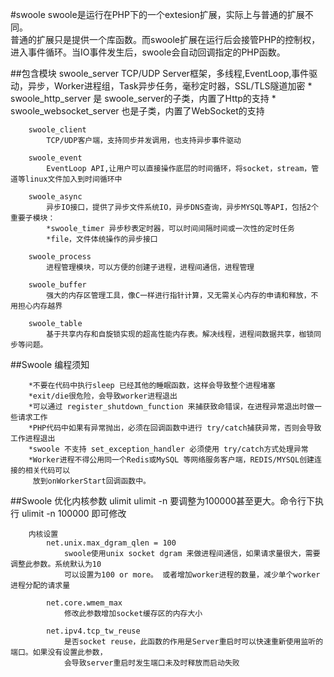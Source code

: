 #swoole
		swoole是运行在PHP下的一个extesion扩展，实际上与普通的扩展不同。	
		普通的扩展只是提供一个库函数。而swoole扩展在运行后会接管PHP的控制权，进入事件循环。当IO事件发生后，swoole会自动回调指定的PHP函数。
	
	
##包含模块
		swoole_server
			TCP/UDP Server框架，多线程,EventLoop,事件驱动，异步，Worker进程组，Task异步任务，毫秒定时器，SSL/TLS隧道加密
			* swoole_http_server 是 swoole_server的子类，内置了Http的支持
			* swoole_websocket_server 也是子类，内置了WebSocket的支持
		
		swoole_client 
			TCP/UDP客户端，支持同步并发调用，也支持异步事件驱动
	
		swoole_event
			EventLoop API,让用户可以直接操作底层的时间循环，将socket，stream，管道等linux文件加入到时间循环中
			
		swoole_async
			异步IO接口，提供了异步文件系统IO，异步DNS查询，异步MYSQL等API，包括2个重要子模块：
			*swoole_timer 异步秒表定时器，可以时间间隔时间或一次性的定时任务
			*file，文件体统操作的异步接口
		
		swoole_process
			进程管理模块，可以方便的创建子进程，进程间通信，进程管理
		
		swoole_buffer
			强大的内存区管理工具，像C一样进行指针计算，又无需关心内存的申请和释放，不用担心内存越界
			
		swoole_table
			基于共享内存和自旋锁实现的超高性能内存表。解决线程，进程间数据共享，枷锁同步等问题。
	
	
	
	
##Swoole 编程须知	
		
		*不要在代码中执行sleep 已经其他的睡眠函数，这样会导致整个进程堵塞
		*exit/die很危险，会导致worker进程退出
		*可以通过 register_shutdown_function 来捕获致命错误，在进程异常退出时做一些请求工作
		*PHP代码中如果有异常抛出，必须在回调函数中进行 try/catch捕获异常，否则会导致工作进程退出
		*swoole 不支持 set_exception_handler 必须使用 try/catch方式处理异常
		*Worker进程不得公用同一个Redis或MySQL 等网络服务客户端，REDIS/MYSQL创建连接的相关代码可以
		 放到onWorkerStart回调函数中。
	
	
##Swoole 优化内核参数
		ulimit
			ulimit -n 要调整为100000甚至更大。命令行下执行 ulimit -n 100000 即可修改
		
		内核设置
			net.unix.max_dgram_qlen = 100
				swoole使用unix socket dgram 来做进程间通信，如果请求量很大，需要调整此参数。系统默认为10
				可以设置为100 or more。 或者增加worker进程的数量，减少单个worker进程分配的请求量
			
			net.core.wmem_max
				修改此参数增加socket缓存区的内存大小
			
			net.ipv4.tcp_tw_reuse
				是否socket reuse，此函数的作用是Server重启时可以快速重新使用监听的端口。如果没有设置此参数，
				会导致server重启时发生端口未及时释放而启动失败
	
	
	
	
	
	
	
	
	
	
	
	
	
	
	
	
	
	
	
	
	
	
	
	
	
	
	
	
	
	